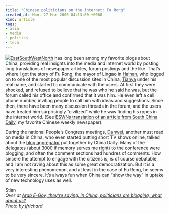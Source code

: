 ```yaml
---
title: "Chinese politicians on the internet: Fu Rong"
created_at: Mon, 27 Mar 2006 04:13:00 +0000
kind: article
tags:
- asia
- media
- politics
- tech
---
```


![](http://houshuang.org/blog/files/china_ill.jpg)[EastSouthWestNorth](http://www.zonaeuropa.com/weblog.htm)
has long been among my favorite blogs about China, providing real
insights into the media and internet world by posting long translations
of newspaper articles, forum postings and the like. That’s where I got
the story of Fu Rong, the mayor of Lingao in
[Hainan](http://wikipedia.org/wiki/Hainan), who logged on to one of the
most popular discussion sites in China, [Tianya](http://www.tianya.cn)
under his real name, and started to communicate with the users. At first
they were shocked, and refused to believe that he was who he said he
was, but the forum called his office and confirmed that it was him. He
even left a cell phone number, inviting people to call him with ideas
and suggestions. Since then, there have been many discussion threads in
the forum, and the users have treated him surprisingly “civilized” while
he was finding his ropes in the internet world. (See [ESWNs translation
of an article from South China
Daily](http://www.zonaeuropa.com/20060325_1.htm), my favorite Chinese
weekly newspaper).

During the national People’s Congress meetings,
[Danwei](http://www.danwei.org), another must read on media in China,
who even started putting short TV shows online, talked about the [blog
aggregator](http://www.danwei.org/archives/002444.html) put together by
China Daily. Many of the delegates (about 3000 if memory serves me
right) to the conference were blogging, and often the comment sections
had hundres of comments. How sincere the attempt to engage with the
citizens is, is of course debatable, and I am not raving about this as
some great democratization. But it is a very interesting phenomenon, and
at least in the case of Fu Rong, he seems to be very sincere. It’s
always fun when China can “show the way” in uptake of new technology
uses as well.

Stian\
 *Over at [Arab E-Gov, they’re saying: in China, politicians are
blogging, what about
us?](http://arab-e-gov.blogspot.com/2006/03/in-china-egovernment-via-blogging-what.html)\
 Photo by jfrichard*
